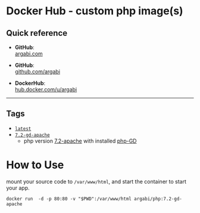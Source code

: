 # Docker Hub - custom php image(s)

## Quick reference
-	**GitHub**:  
	[argabi.com](http://argabi.com)

-	**GitHub**:  
	[github.com/argabi](https://github.com/argabi)

-	**DockerHub**:  
	[hub.docker.com/u/argabi](https://hub.docker.com/u/argabi)
<hr>

## Tags

-	[`latest`](https://github.com/argabi/DockerHub-php)
-	[`7.2-gd-apache`](https://github.com/argabi/DockerHub-php/tree/7.2-gd-apache) 
    - php version [7.2-apache](https://hub.docker.com/layers/php/library/php/7.2-apache/images/sha256-25417b6c9c2e1a52b551ba89087f4d07c216f58784773c9e7a1710a1f6e2b4a1) with installed [php-GD](https://www.php.net/manual/en/book.image.php)


# How to Use
mount your source code to `/var/www/html`, and start the container to start your app. 
```
docker run  -d -p 80:80 -v "$PWD":/var/www/html argabi/php:7.2-gd-apache
```